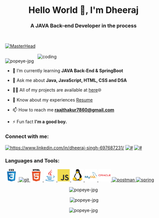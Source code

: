 

<h1 align="center">Hello World 👋, I'm Dheeraj</h1>
<h3 align="center">A JAVA Back-end Developer in the process</h3>

<p align="left"> <a href="https://twitter.com/" target="blank"><img src="https://img.shields.io/twitter/follow/?logo=twitter&style=for-the-badge" alt="" /></a> </p>

[![MasterHead](https://raw.githubusercontent.com/PolarBearGG/PolarBearGG/master/web-developer.gif)](https://github.com/POPEYE-jpg/)
<br/>
<br/>
<img align="right" alt="coding" width="400" src="https://user-images.githubusercontent.com/56001279/169039511-a3887a25-f6aa-449c-a269-82372aaa8618.gif"/>

<p align="left"> <img src="https://komarev.com/ghpvc/?username=popeye-jpg&label=Profile%20views&color=0e75b6&style=flat" alt="popeye-jpg" /> </p>

- 🌱 I’m currently learning **JAVA Back-End & SpringBoot**

- 💬 Ask me about **Java, JavaScript, HTML, CSS and DSA**

- 👨‍💻 All of my projects are available at [here](https://drive.google.com/file/d/17FXzHqsRaeS9acUkoAVGLXOxhqoKeemt/view?usp=sharing)🌐

- 📄 Know about my experiences [Resume](https://drive.google.com/file/d/17FXzHqsRaeS9acUkoAVGLXOxhqoKeemt/view?usp=sharing)

- 📫 How to reach me **raajthakur7860@gmail.com**

- ⚡ Fun fact **I'm a good boy.**

<h3 align="left">Connect with me:</h3>
<p align="left">
<a href="https://linkedin.com/in/https://www.linkedin.com/in/dheeraj-singh-697687231/" target="blank"><img align="center" src="https://raw.githubusercontent.com/rahuldkjain/github-profile-readme-generator/master/src/images/icons/Social/linked-in-alt.svg" alt="https://www.linkedin.com/in/dheeraj-singh-697687231/" height="30" width="40" /></a>
<a href="https://www.hackerrank.com/#" target="blank"><img align="center" src="https://raw.githubusercontent.com/rahuldkjain/github-profile-readme-generator/master/src/images/icons/Social/hackerrank.svg" alt="#" height="30" width="40" /></a>
<a href="https://www.leetcode.com/#" target="blank"><img align="center" src="https://raw.githubusercontent.com/rahuldkjain/github-profile-readme-generator/master/src/images/icons/Social/leet-code.svg" alt="#" height="30" width="40" /></a>
</p>

<h3 align="left">Languages and Tools:</h3>
<p align="left"> <a href="https://www.w3schools.com/css/" target="_blank" rel="noreferrer"> <img src="https://raw.githubusercontent.com/devicons/devicon/master/icons/css3/css3-original-wordmark.svg" alt="css3" width="40" height="40"/> </a> <a href="https://git-scm.com/" target="_blank" rel="noreferrer"> <img src="https://www.vectorlogo.zone/logos/git-scm/git-scm-icon.svg" alt="git" width="40" height="40"/> </a> <a href="https://www.w3.org/html/" target="_blank" rel="noreferrer"> <img src="https://raw.githubusercontent.com/devicons/devicon/master/icons/html5/html5-original-wordmark.svg" alt="html5" width="40" height="40"/> </a> <a href="https://www.java.com" target="_blank" rel="noreferrer"> <img src="https://raw.githubusercontent.com/devicons/devicon/master/icons/java/java-original.svg" alt="java" width="40" height="40"/> </a> <a href="https://developer.mozilla.org/en-US/docs/Web/JavaScript" target="_blank" rel="noreferrer"> <img src="https://raw.githubusercontent.com/devicons/devicon/master/icons/javascript/javascript-original.svg" alt="javascript" width="40" height="40"/> </a> <a href="https://www.linux.org/" target="_blank" rel="noreferrer"> <img src="https://raw.githubusercontent.com/devicons/devicon/master/icons/linux/linux-original.svg" alt="linux" width="40" height="40"/> </a> <a href="https://www.mysql.com/" target="_blank" rel="noreferrer"> <img src="https://raw.githubusercontent.com/devicons/devicon/master/icons/mysql/mysql-original-wordmark.svg" alt="mysql" width="40" height="40"/> </a> <a href="https://www.oracle.com/" target="_blank" rel="noreferrer"> <img src="https://raw.githubusercontent.com/devicons/devicon/master/icons/oracle/oracle-original.svg" alt="oracle" width="40" height="40"/> </a> <a href="https://postman.com" target="_blank" rel="noreferrer"> <img src="https://www.vectorlogo.zone/logos/getpostman/getpostman-icon.svg" alt="postman" width="40" height="40"/> </a> <a href="https://spring.io/" target="_blank" rel="noreferrer"> <img src="https://www.vectorlogo.zone/logos/springio/springio-icon.svg" alt="spring" width="40" height="40"/> </a> </p>

<p align="center"><img align="center" src="https://github-readme-stats.vercel.app/api/top-langs?username=popeye-jpg&show_icons=true&locale=en&layout=compact&theme=react&hide_border=true&bg_color=0D1117" alt="popeye-jpg" /></p>

<p align="center">&nbsp;<img align="center" src="https://github-readme-stats.vercel.app/api?username=popeye-jpg&show_icons=true&locale=en&count_private=true&theme=react&hide_border=true&bg_color=0D1117" alt="popeye-jpg" /></p>

<p align="center"><img align="center" src="https://github-readme-streak-stats.herokuapp.com/?user=popeye-jpg&theme=black-ice&hide_border=true&stroke=0000&background=060A0CD0" alt="popeye-jpg" /></p>
